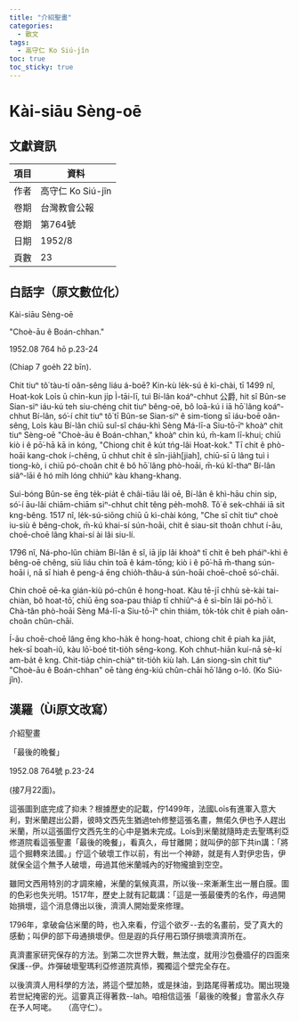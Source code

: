 ```yaml
---
title: "介紹聖畫"
categories:
  - 散文
tags:
  - 高守仁 Ko Siú-jîn
toc: true
toc_sticky: true
---
```


# Kài-siāu Sèng-oē

## 文獻資訊

| 項目 | 資料 |
|---|---|
| 作者 | 高守仁 Ko Siú-jîn |
| 卷期 | 台灣教會公報 |
| 卷期 | 第764號 |
| 日期 | 1952/8 |
| 頁數 | 23 |

## 白話字（原文數位化）

Kài-siāu Sèng-oē

"Choè-āu ê Boán-chhan."

1952.08 764 hō p.23-24

(Chiap 7 goe̍h 22 bīn).

Chit tiuⁿ tô͘ tàu-tí oân-sêng liáu á-boē? Kin-kù le̍k-sú ê kì-chài, tī 1499 nî, Hoat-kok Lo͘is ū chìn-kun ji̍p Ì-tāi-lī, tuì Bí-lân koáⁿ-chhut 公爵, hit sî Bûn-se Sian-siⁿ iáu-kú teh siu-chéng chit tiuⁿ bêng-oē, bô loā-kú i iā hō͘ lâng koáⁿ-chhut Bí-lân, só͘-í chit tiuⁿ tô͘ tī Bûn-se Sian-siⁿ ê sim-tiong sī iáu-boē oân-sêng, Lo͘is kàu Bí-lân chiū suî-sî cháu-khì Sèng Má-lī-a Siu-tō-īⁿ khoàⁿ chit tiuⁿ Sèng-oē "Choè-āu ê Boán-chhan," khoàⁿ chin kú, m̄-kam lī-khui; chiū kiò i ê pō͘-hā kā in kóng, "Chiong chit ê ku̍t tńg-lâi Hoat-kok." Tī chit ê phò-hoāi kang-chok í-chêng, ū chhut chi̍t ê sîn-jia̍h[jiah], chiū-sī ū lâng tuì i tiong-kò, i chiū pó-choân chit ê bô hō͘ lâng phò-hoāi, m̄-kú kî-thaⁿ Bí-lân siâⁿ-lāi ê hó mi̍h lóng chhiúⁿ kàu khang-khang.

Sui-bóng Bûn-se ēng te̍k-pia̍t ê châi-tiāu lâi oē, Bí-lân ê khì-hāu chin sip, só͘-í āu-lâi chiām-chiām siⁿ-chhut chi̍t têng pe̍h-mo͘h8. Tô͘ ê sek-chhái iā sit kng-bêng. 1517 nî, le̍k-sú-siōng chiū ū kì-chài kóng, "Che sī chi̍t tiuⁿ choè iu-siù ê bêng-chok, m̄-kú khai-sí sún-hoāi, chit ê siau-sit thoân chhut í-āu, choē-choē lâng khai-sí ài lâi siu-lí.

1796 nî, Ná-pho-lûn chiàm Bí-lân ê sî, iā ji̍p lâi khoàⁿ tī chit ê beh pháiⁿ-khì ê bêng-oē chêng, siū liáu chin toā ê kám-tōng; kiò i ê pō͘-hā m̄-thang sún-hoāi i, nā sī hiah ê peng-á ēng chio̍h-thâu-á sún-hoāi choē-choē só͘-chāi.

Chin choē oē-ka gián-kiù pó-chûn ê hong-hoat. Kàu tē-jī chhù sè-kài tai-chiàn, bô hoat-tō͘, chiū ēng soa-pau thia̍p tī chhiûⁿ-á ê sì-bīn lâi pó-hō͘ i. Chà-tân phò-hoāi Sèng Má-lī-a Siu-tō-īⁿ chin thiám, to̍k-to̍k chit ê piah oân-choân chûn-chāi.

Í-āu choē-choē lâng ēng kho-ha̍k ê hong-hoat, chiong chit ê piah ka jia̍t, hek-sī boah-iû, kàu lō͘-boé tit-tio̍h sêng-kong. Koh chhut-hiān kuí-nā sè-kí am-ba̍t ê kng. Chit-tia̍p chin-chiàⁿ tit-tio̍h kiù lah. Lán siong-sìn chit tiuⁿ "Choè-āu ê Boán-chhan" oē tàng éng-kiú chûn-chāi hō͘ lâng o-ló. (Ko Siú-jîn).

## 漢羅（Ùi原文改寫）

介紹聖畫

「最後的晚餐」

1952.08 764號 p.23-24

(接7月22面)。

這張圖到底完成了抑未？根據歷史的記載，佇1499年，法國Lo͘is有進軍入意大利，對米蘭趕出公爵，彼時文西先生猶過teh修整這張名畫，無偌久伊也予人趕出米蘭，所以這張圖佇文西先生的心中是猶未完成。Lo͘is到米蘭就隨時走去聖瑪利亞修道院看這張聖畫「最後的晚餐」，看真久，毋甘離開；就叫伊的部下共in講：「將這个掘轉來法國。」佇這个破壞工作以前，有出一个神跡，就是有人對伊忠告，伊就保全這个無予人破壞，毋過其他米蘭城內的好物攏搶到空空。

雖罔文西用特別的才調來繪，米蘭的氣候真濕，所以後--來漸漸生出一層白膜。圖的色彩也失光明。1517年，歷史上就有記載講：「這是一張最優秀的名作，毋過開始損壞，這个消息傳出以後，濟濟人開始愛來修理。

1796年，拿破侖佔米蘭的時，也入來看，佇這个欲歹--去的名畫前，受了真大的感動；叫伊的部下毋通損壞伊。但是遐的兵仔用石頭仔損壞濟濟所在。

真濟畫家研究保存的方法。到第二次世界大戰，無法度，就用沙包疊牆仔的四面來保護--伊。炸彈破壞聖瑪利亞修道院真悿，獨獨這个壁完全存在。

以後濟濟人用科學的方法，將這个壁加熱，或是抹油，到路尾得著成功。閣出現幾若世紀掩密的光。這霎真正得著救--lah。咱相信這張「最後的晚餐」會當永久存在予人呵咾。　　（高守仁）。
